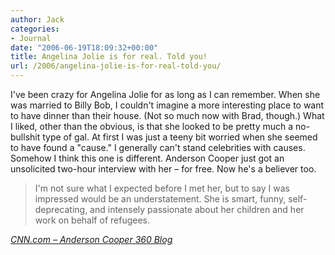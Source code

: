 ```yaml
---
author: Jack
categories:
- Journal
date: "2006-06-19T18:09:32+00:00"
title: Angelina Jolie is for real. Told you!
url: /2006/angelina-jolie-is-for-real-told-you/
---
```


I've been crazy for Angelina Jolie for as long as I can remember. When she was married to Billy Bob, I couldn't imagine a more interesting place to want to have dinner than their house. (Not so much now with Brad, though.) What I liked, other than the obvious, is that she looked to be pretty much a no-bullshit type of gal. At first I was just a teeny bit worried when she seemed to have found a "cause." I generally can't stand celebrities with causes. Somehow I think this one is different. Anderson Cooper just got an unsolicited two-hour interview with her &#8211; for free. Now he's a believer too.

<blockquote cite="http://www.cnn.com/CNN/Programs/anderson.cooper.360/blog/">
  <p>
    I'm not sure what I expected before I met her, but to say I was impressed would be an understatement. She is smart, funny, self-deprecating, and intensely passionate about her children and her work on behalf of refugees.
  </p>
</blockquote>

<p class="citation">
  <cite cite="http://www.cnn.com/CNN/Programs/anderson.cooper.360/blog/"><a href="http://www.cnn.com/CNN/Programs/anderson.cooper.360/blog/">CNN.com &#8211; Anderson Cooper 360 Blog</a></cite>
</p>